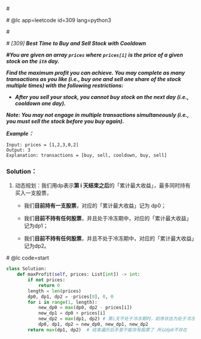\#

\# @lc app=leetcode id=309 lang=python3

\#

*\# [309] **Best Time to Buy and Sell Stock with Cooldown***

***\#You are given an array `prices` where `prices[i]` is the price of a given stock on the `ith` day.***

***Find the maximum profit you can achieve. You may complete as many transactions as you like (i.e., buy one and sell one share of the stock multiple times) with the following restrictions:***

- ***After you sell your stock, you cannot buy stock on the next day (i.e., cooldown one day).***

***Note: You may not engage in multiple transactions simultaneously (i.e., you must sell the stock before you buy again).***

***Example：***

```
Input: prices = [1,2,3,0,2]
Output: 3
Explanation: transactions = [buy, sell, cooldown, buy, sell]
```

### Solution：

1. 动态规划：我们用dp表示**第 i 天结束之后**的「累计最大收益」，最多同时持有买入一支股票，

   - 我们**目前持有一支股票**，对应的「累计最大收益」记为 dp0；


   - 我们**目前不持有任何股票**，并且处于冷冻期中，对应的「累计最大收益」记为dp1；


   - 我们**目前不持有任何股票**，并且不处于冷冻期中，对应的「累计最大收益」记为dp2。


\# @lc code=start

```python
class Solution:
    def maxProfit(self, prices: List[int]) -> int:
        if not prices:
            return 0
        length = len(prices)
        dp0, dp1, dp2 = -prices[0], 0, 0
        for i in range(1, length):
            new_dp0 = max(dp0, dp2 - prices[i])
            new_dp1 = dp0 + prices[i]
            new_dp2 = max(dp1, dp2) # 第i天不处于冷冻期时，前序状态为处于冷冻期或者不处于冷冻期 取更大的值
            dp0, dp1, dp2 = new_dp0, new_dp1, new_dp2
        return max(dp1, dp2)  # 结束遍历后手里不能存有股票了 所以dp0不存在 
```

